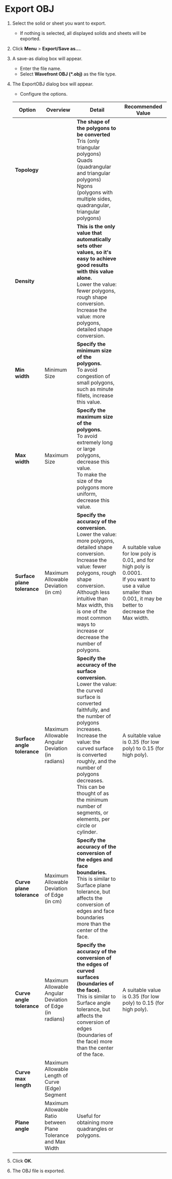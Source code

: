 # Export OBJ

1. Select the solid or sheet you want to export.
   - If nothing is selected, all displayed solids and sheets will be exported.
2. Click **Menu** > **Export/Save as...**.
3. A save-as dialog box will appear.
   - Enter the file name.
   - Select **Wavefront OBJ (*.obj)** as the file type.
4. The ExportOBJ dialog box will appear.
   - Configure the options.

   | Option | Overview | Detail | Recommended Value |
   | ------- | ------- |------- |------- |
   | **Topology** |  | **The shape of the polygons to be converted** <br /> Tris (only triangular polygons) <br /> Quads (quadrangular and triangular polygons) <br /> Ngons (polygons with multiple sides, quadrangular, triangular polygons)||
   |**Density** |  | **This is the only value that automatically sets other values, so it's easy to achieve good results with this value alone.** <br /> Lower the value: fewer polygons, rough shape conversion.<br /> Increase the value: more polygons, detailed shape conversion.||
   |**Min width** | Minimum Size | **Specify the minimum size of the polygons.** <br /> To avoid congestion of small polygons, such as minute fillets, increase this value. |
   |**Max width** | Maximum Size | **Specify the maximum size of the polygons.** <br /> To avoid extremely long or large polygons, decrease this value. <br /> To make the size of the polygons more uniform, decrease this value. |
   |**Surface plane tolerance** | Maximum Allowable Deviation <br /> (in cm) | **Specify the accuracy of the conversion.** <br /> Lower the value: more polygons, detailed shape conversion.<br /> Increase the value: fewer polygons, rough shape conversion. <br /> Although less intuitive than Max width, this is one of the most common ways to increase or decrease the number of polygons. | A suitable value for low poly is 0.01, and for high poly is 0.0001. <br /> If you want to use a value smaller than 0.001, it may be better to decrease the Max width. |
   |**Surface angle tolerance** | Maximum Allowable Angular Deviation <br /> (in radians) | **Specify the accuracy of the surface conversion.** <br /> Lower the value: the curved surface is converted faithfully, and the number of polygons increases.<br /> Increase the value: the curved surface is converted roughly, and the number of polygons decreases.<br /> This can be thought of as the minimum number of segments, or elements, per circle or cylinder. | A suitable value is 0.35 (for low poly) to 0.15 (for high poly). |
   |**Curve plane tolerance** | Maximum Allowable Deviation of Edge <br /> (in cm) | **Specify the accuracy of the conversion of the edges and face boundaries.** <br /> This is similar to Surface plane tolerance, but affects the conversion of edges and face boundaries more than the center of the face. ||
   |**Curve angle tolerance** | Maximum Allowable Angular Deviation of Edge <br /> (in radians) | **Specify the accuracy of the conversion of the edges of curved surfaces (boundaries of the face).** <br /> This is similar to Surface angle tolerance, but affects the conversion of edges (boundaries of the face) more than the center of the face. | A suitable value is 0.35 (for low poly) to 0.15 (for high poly). |
   |**Curve max length** | Maximum Allowable Length of Curve (Edge) Segment |         |
   |**Plane angle** | Maximum Allowable Ratio between Plane Tolerance and Max Width | Useful for obtaining more quadrangles or polygons. |
1. Click **OK**.
2. The OBJ file is exported.